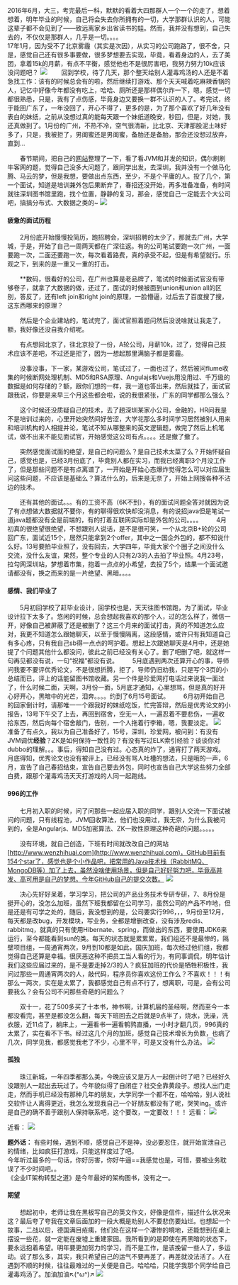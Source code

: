 2016年6月，大三，考完最后一科，默默的看着大四那群人一个一个的走了，想着想着，明年毕业的时候，自己将会失去你所拥有的一切，大学那群认识的人，可能这辈子都不会见到了——致远离家乡出省读书的娃。然而，我并没有想到，自己失去的，不仅仅是那群人，几乎是一切。。。。  
17年1月，因为受不了北京雾霾（其实是次因），从实习的公司跑路了，很不舍，只是，感觉自己还有很多事要做，很多梦想要去实现，毕竟，看着身边的人，去了美团，拿着15k的月薪，有点不平衡，感觉他也不是很厉害吧，我努力努力10k应该没问题吧？
![](http://image.wenzhihuai.com/images/20171231044153.png)
　　回到学校，待了几天，那个整天给别人灌毒鸡汤的人还是不着急找工作：该有的时候总会有的啦，然后继续打游戏、那个天天喊着吃麻辣香锅的人，记忆中好像今年都没有吃上，哈哈、厕所还是那样偶尔炸一下，嗯，感觉一切都很熟悉，只是，我有了点伤感，毕竟身边又要换一群不认识的人了。考完试，终于能回广东了，一年没回了，开心不得了，更多的是，为了那个喜欢了好几年没有表白的妹纸，之前从没想过真的能每天跟一个妹纸道晚安，秒回，但是，对她，我还真做到了。1月份的广州，不热不冷，空气很清新，比北京、天津那股泥土味好多了，只是，我被拒了，男闺蜜还是男闺蜜，备胎还是备胎，那会还没想过放弃，直到...

　　春节期间，把自己的[网站](http://www.wenzhihuai.com)整理了一下，看了看JVM和并发的知识，偶尔刷刷牛客网的题，觉得自己没多大问题了，跟同学出发，去深圳，我并没有一个做马化腾、马云的梦，但是我想，要做出点东西，至少，不是个平庸的人。投了几个，第一个面试，知道是培训兼外包后果断弃了，春招还没开始，再多准备准备，有时间就往深圳图书馆里跑，找个位置，静静的复习，那会，感觉自己一定能去个大公司吧，搞搞分布式、大数据之类的~
![](http://image.wenzhihuai.com/images/20171231050705.png)

#### 疲惫的面试历程
　　2月份底开始慢慢投简历，跑招聘会，深圳招聘的太少了，那就去广州，大学城，于是，开始了自己一周两天都在广深往返。有的公司笔试要跑一次广州，一面要跑一次，二面还要跑一次，每次看着路费，真的承受不起，但是有希望就行。乐观之下，到来的是一重又一重的打击。

　　**数码，很看好的公司，在广州也算是老品牌了，笔试的时候面试官没有带够卷子，就拿了大数据的做，还过了，面试的时候被面到union和union all的区别，答反了，还有left join和right join的原理，一脸懵逼，过后去了百度搜了搜，这东西哪来的原理？

　　然后是个企业建站的，笔试完了，面试官照着题问然后没说啥就让我走了，额，我好像还没自我介绍呢。

　　有点想回北京了，往北京投了一份，A轮公司，月薪10k，过了，觉得自己技术应该不差吧，不过还是拒了，因为一想起那里满脑子都是雾霾。

　　没事没事，下一家，某游戏公司，笔试过了，一面也过了，然后被问flume收集的时候断网处理机制、MD5和RSA原理、Angulajs和Vuejs用没用过、千万级的数据是如何存储的？额，跟你们想的一样，我一道也答出来，然后就挂了，面试官跟我说，你要是来早三个月这些都会啦，说的我很紧张，广东的同学都那么强么？

　　这个时候还没质疑自己的技术，去了趟深圳某家小公司，金融的，HR问我是不是培训过来的，心里开始突然间好苦涩，大学花那么多时间学习居然被别人用来和培训机构的人相提并论，笔试不知从哪整来的英文逻辑题，做完了然后上机笔试，做不出来不能见面试官，开始感觉这公司有点。。。。还是撤了撤了。

　　突然感觉面试面的绝望，是自己的问题么？是自己技术太菜了么？开始怀疑自己，感觉也是，已经3月份底了，毕竟别人都在实习，而我已经离职3个月没工作了，但是那些问题不是有点离谱了，一开始是开始心态爆炸觉得怎么可以对应届生问这些问题，不应该是基础么？算法什么的，后来是无奈了，开始上网搜各种不沾边的技术。

　　还有其他的面试。。。有的工资不高（6K不到），有的面试问题全答对就因为说了有点想做大数据就不要你，有的聊得很欢快却没消息，有的说招java但是笔试一道java题都没有全是前端的，有的打着互联网实际却是外包的公司。。。。
　　4月初真的很绝望很绝望，不想跟别人说话，是不是很可笑，一个从北京B+轮的公司回广东，面试近15个，居然只能拿到2个offer，其中之一国企外包的，都不知说什么好。13号要拍毕业照了，没有回去，大学四年，毕竟大家个个圈子之间没什么交流，没什么友谊，果然，整个专业的人只有2/3的人去拍了毕业照。4月23号，拉勾网深圳站，梦想着市集，抱着一点点的小希望，去投了5个，结果一个面试邀请都没有，换之而来的是一片绝望、黑暗。。。。

#### 感情、我们毕业了
　　5月初回学校了赶毕业设计，回学校也是，天天往图书馆跑，为了面试，毕业设计拉下太多了。悠闲的时候，总会想起我喜欢的那个人，过的怎么样了，微信一开，好像自己被屏蔽了还是被删了？这三个月来的面试打击，真的不知道怎么应对，我更不知道怎么跟她聊天，以至于慢慢隔离，这段感情，或许只有我知道自己有多心疼，只有我自己sb得一点点的呵护着。想起上次跟她聊天是4月中，还是她提了个问题其他什么都没问，彼此之前已经没有关心了。删了吧删了吧，就这样一句再见都没有说，一句“祝福”都没有说。
　　5月底遇到两次还算开心的事，导师问我要不要评优秀论文，不是很想折腾，拒了，导师仍旧劝我，只是写个3页的小总结而已，评上的话能留图书馆收藏。另一个件是珍爱网打电话过来说我一面过了，什么时候二面，天啊，3月份一面，5月底才通知，心里想骂，但是真的好开心好开心，黑暗中的光芒，泪奔。。。。约到了6月15号面试。
　　6月初开始自己的回家倒计时，请那唯一一个跟我好的妹纸吃饭，忙完答辩，然后是优秀论文的小报告，13号下午交了上去，再回到宿舍，空无一人，一遍忍着不要悲伤，一遍收拾东西，然后向每个宿舍敲门，告别，一个人拖着行李箱，嗯，我要淡定。
![](http://image.wenzhihuai.com/images/20171231073414.png)
　　准备了有点久，我以为自己准备好了，15号，深圳，珍爱网，被问到：有没有JVM调优**经验**？ZK是如何保持一致性的？有没有写过ELK索引经验？谈谈你对dubbo的理解。。。事后，得知自己没有过。心态真的炸了，通宵打了两天游戏。月底得知，优秀论文也没有被评上，已经没有骂人吐槽的想法，只是哦的一声，6月，宣告了自己春招结束，宣告自己要去外包，同时也宣告自己大学这些努力全部白费，跟那个灌毒鸡汤天天打游戏的人同一起跑线。

#### 996的工作
　　七月初入职的时候，问了问那些一起应届入职的同学，跟别人交流一下面试被问的问题，只有线程池，JVM回收算法，他们也没用过，我无奈，为什么我被问到的，全是Angularjs、MD5加密算法、ZK一致性原理这种奇葩的问题。。。。。

　　没有环境，就自己创造，下班有时间就改改自己的网站[http://www.wenzhihuai.com](http://www.wenzhihuai.com)，GitHub目前有154个star了，感觉也是个小作品吧，把常用的Java技术栈（RabbitMQ、MongoDB等）加了上去，虽然没啥使用场景，但是自己好好努力吧，毕竟高并发、高可用是自己的梦想。今年GitHub自己的提交次数。
![](http://image.wenzhihuai.com/images/20171231080129.png)

　　决心先好好呆着，学习学习，把公司的产品业务技术专研专研，7、8月份是挺开心的，没怎么加班，虽然下班我都留在公司学习，虽然公司的产品不咋地，但是还是有可学之处的，随后，我没想到的是，公司要实行996，，，9月份至12月，每天都是改bug，开发模块，写业务，全都是增删改查，没有涉及redis、rabbitmq，就真的只有使用Hibernate、spring，而做出的东西，要使用JDK6来运行，至今都能看到sun的类。每天的状态就是累累累，我们组还不是最惨的，隔壁项目组，一周通宵两次，9月到10都是如此，国庆加班，每次经过他们组，我都觉得自己还算是幸福。很厌恶这种不把员工当人看的行为，有同事调侃，明年估计我们这些应届过来的，是不是要走掉2/3的人？疯狂加班的代价是牺牲积极性，我问过那些一周通宵两次的人，敲代码，程序员你喜欢这份工作么？不喜欢！！！有那么一两次，实在是太累了，我都感觉自己有点不行了，想离职，可是，会有公司要我么？会有公司不问那些奇葩的问题么？

　　双十一，花了500多买了十本书，神书啊，计算机届的圣经啊，然而至今一本都没看完，甚至是都没怎么翻，每天下班回去之后就是9点半了，烧水，洗澡，洗衣服，近11点了，躺床上，一遍看书一遍看鹌鹑直播，一小时才翻几页，996真的太累了，实在看不下书。经过这几个月的加班，感觉自己技术增长为负数，也病了几次，同学见我，都感觉我老了不少，心里不平，可是又没有什么办法。
![](http://image.wenzhihuai.com/images/20171231075917.png)

####  孤独
　　珠江新城，一年四季都那么美，今晚应该又是万人一起倒计时了吧？已经好久没跟别人一起出去玩过了。今年貌似得了自闭症？社交全靠黄段子。想找人出门走走，然而手机已经没有那种几年的朋友，大学同学一个都不在，哈哈哈，别人说社交软件让人离得更近，我怎么发现我自己一个好朋友都没有了呢，哭笑ing。或许是自己的确不善于跟别人保持联系吧，这个要改，一定要改！！！
远看：
![](http://image.wenzhihuai.com/images/20171231082716.png)

近看：
![](http://image.wenzhihuai.com/images/20171231082725.png)

**题外话：**
有些时候，遇到不顺，感觉自己不是神，没必要忍住，就开始宣泄自己的情绪，比如疯狂打游戏，只能这样度过了吧。  
今年听过最多的一句话，你好厉害，你好牛逼==我感觉也是，可惜，要被业务耽误了不少时间吧。。  
《企业IT架构转型之道》是今年最好的架构图书，没有之一。  

#### 期望
　　想起初中，老师让我在黑板写自己的英文作文，好像是信件，描述什么状况来这？最后夸了夸我在文章后面加的一段大概是劝别人不要悲伤要灿烂。也想起一个故事，二战以后，德国满目疮痍，他们处在这样一个凄惨的境地，还能想到在桌上摆设一些花，就一定能在废墟上重建家园。我所看到的是即使在再黑暗的状态下，要永远抱着希望。明年要更加努力的学习，而不是工作，是该挽留一些人了，多运动。说了那么多，其实，我只希望自己的运气不要再差了，再差就没法活了。人在遇到不顺的时候，往往最难过的一关便是自己。哈哈哈，只能学我那个同学给自己灌毒鸡汤了。加油加油↖(^ω^)↗
![](http://image.wenzhihuai.com/images/20171231085744.png)